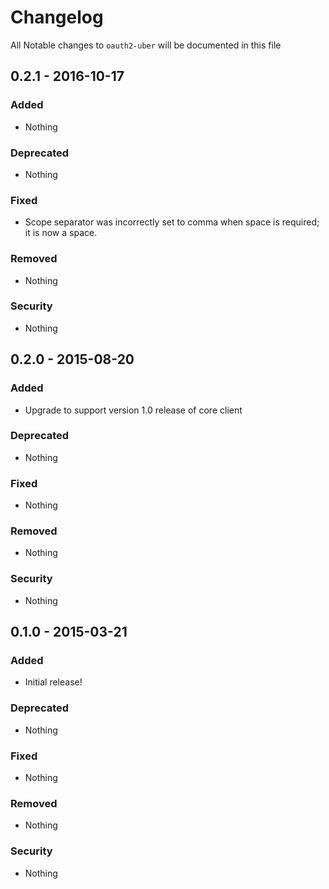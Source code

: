 # Changelog
All Notable changes to `oauth2-uber` will be documented in this file

## 0.2.1 - 2016-10-17

### Added
- Nothing

### Deprecated
- Nothing

### Fixed
- Scope separator was incorrectly set to comma when space is required; it is now a space.

### Removed
- Nothing

### Security
- Nothing


## 0.2.0 - 2015-08-20

### Added
- Upgrade to support version 1.0 release of core client

### Deprecated
- Nothing

### Fixed
- Nothing

### Removed
- Nothing

### Security
- Nothing

## 0.1.0 - 2015-03-21

### Added
- Initial release!

### Deprecated
- Nothing

### Fixed
- Nothing

### Removed
- Nothing

### Security
- Nothing
